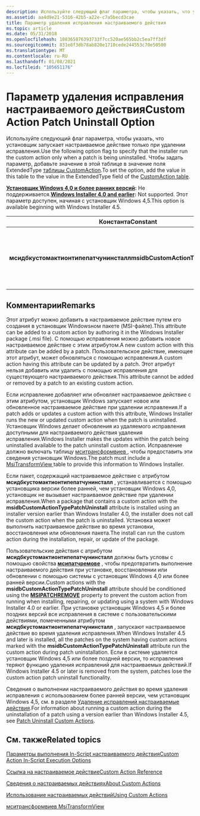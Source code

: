 ```yaml
---
description: Используйте следующий флаг параметра, чтобы указать, что установщик запускает настраиваемое действие только при удалении исправления. Чтобы задать параметр, добавьте значение в этой таблице в значение поля ExtendedType таблицы CustomAction.
ms.assetid: aa4d9e21-5316-42b5-a22e-c7a5becd3cae
title: Параметр удаления исправления настраиваемого действия
ms.topic: article
ms.date: 05/31/2018
ms.openlocfilehash: 108365876393733f7cc520ae565bb2c5ea7ff3df
ms.sourcegitcommit: 831e8f3db78ab820e1710cede244553c70e50500
ms.translationtype: MT
ms.contentlocale: ru-RU
ms.lasthandoff: 01/08/2021
ms.locfileid: "105651176"
---
```

# <a name="custom-action-patch-uninstall-option"></a><span data-ttu-id="d72b9-104">Параметр удаления исправления настраиваемого действия</span><span class="sxs-lookup"><span data-stu-id="d72b9-104">Custom Action Patch Uninstall Option</span></span>

<span data-ttu-id="d72b9-105">Используйте следующий флаг параметра, чтобы указать, что установщик запускает настраиваемое действие только при удалении исправления.</span><span class="sxs-lookup"><span data-stu-id="d72b9-105">Use the following option flag to specify that the installer run the custom action only when a patch is being uninstalled.</span></span> <span data-ttu-id="d72b9-106">Чтобы задать параметр, добавьте значение в этой таблице в значение поля ExtendedType [таблицы CustomAction](customaction-table.md).</span><span class="sxs-lookup"><span data-stu-id="d72b9-106">To set the option, add the value in this table to the value in the ExtendedType field of the [CustomAction table](customaction-table.md).</span></span>

<span data-ttu-id="d72b9-107">**[Установщик Windows 4,0 и более ранних версий](not-supported-in-windows-installer-4-0.md):** Не поддерживается.</span><span class="sxs-lookup"><span data-stu-id="d72b9-107">**[Windows Installer 4.0 and earlier](not-supported-in-windows-installer-4-0.md):** Not supported.</span></span> <span data-ttu-id="d72b9-108">Этот параметр доступен, начиная с установщик Windows 4,5.</span><span class="sxs-lookup"><span data-stu-id="d72b9-108">This option is available beginning with Windows Installer 4.5.</span></span>



| <span data-ttu-id="d72b9-109">Константа</span><span class="sxs-lookup"><span data-stu-id="d72b9-109">Constant</span></span>                                | <span data-ttu-id="d72b9-110">Шестнадцатеричный</span><span class="sxs-lookup"><span data-stu-id="d72b9-110">Hexadecimal</span></span> | <span data-ttu-id="d72b9-111">Decimal</span><span class="sxs-lookup"><span data-stu-id="d72b9-111">Decimal</span></span> | <span data-ttu-id="d72b9-112">Описание</span><span class="sxs-lookup"><span data-stu-id="d72b9-112">Description</span></span>                                                    |
|-----------------------------------------|-------------|---------|----------------------------------------------------------------|
| <span data-ttu-id="d72b9-113">**мсидбкустомактионтипепатчунинсталл**</span><span class="sxs-lookup"><span data-stu-id="d72b9-113">**msidbCustomActionTypePatchUninstall**</span></span> | <span data-ttu-id="d72b9-114">0x8000</span><span class="sxs-lookup"><span data-stu-id="d72b9-114">0x8000</span></span>      | <span data-ttu-id="d72b9-115">32768</span><span class="sxs-lookup"><span data-stu-id="d72b9-115">32768</span></span>   | <span data-ttu-id="d72b9-116">Настраиваемое действие выполняется только при удалении исправления.</span><span class="sxs-lookup"><span data-stu-id="d72b9-116">The custom action runs only when a patch is being uninstalled.</span></span> |



 

## <a name="remarks"></a><span data-ttu-id="d72b9-117">Комментарии</span><span class="sxs-lookup"><span data-stu-id="d72b9-117">Remarks</span></span>

<span data-ttu-id="d72b9-118">Этот атрибут можно добавить в настраиваемое действие путем его создания в установщик Windowsном пакете (MSI-файле).</span><span class="sxs-lookup"><span data-stu-id="d72b9-118">This attribute can be added to a custom action by authoring it in the Windows Installer package (.msi file).</span></span> <span data-ttu-id="d72b9-119">С помощью исправления можно добавить новое настраиваемое действие с этим атрибутом.</span><span class="sxs-lookup"><span data-stu-id="d72b9-119">A new custom action with this attribute can be added by a patch.</span></span> <span data-ttu-id="d72b9-120">Пользовательское действие, имеющее этот атрибут, может обновляться с помощью исправления.</span><span class="sxs-lookup"><span data-stu-id="d72b9-120">A custom action having this attribute can be updated by a patch.</span></span> <span data-ttu-id="d72b9-121">Этот атрибут нельзя добавить или удалить с помощью исправления для существующего настраиваемого действия.</span><span class="sxs-lookup"><span data-stu-id="d72b9-121">This attribute cannot be added or removed by a patch to an existing custom action.</span></span>

<span data-ttu-id="d72b9-122">Если исправление добавляет или обновляет настраиваемое действие с этим атрибутом, установщик Windows запускает новое или обновленное настраиваемое действие при удалении исправления.</span><span class="sxs-lookup"><span data-stu-id="d72b9-122">If a patch adds or updates a custom action with this attribute, Windows Installer runs the new or updated custom action when the patch is uninstalled.</span></span> <span data-ttu-id="d72b9-123">Установщик Windows делает обновления из удаляемого исправления доступными для настраиваемого действия удаления исправления.</span><span class="sxs-lookup"><span data-stu-id="d72b9-123">Windows Installer makes the updates within the patch being uninstalled available to the patch uninstall custom action.</span></span> <span data-ttu-id="d72b9-124">Исправление должно включать таблицу [мситрансформвиев *<PatchGUID>*](msitransformview.md) , чтобы предоставить эти сведения установщик Windows.</span><span class="sxs-lookup"><span data-stu-id="d72b9-124">The patch must include a [MsiTransformView *<PatchGUID>*](msitransformview.md) table to provide this information to Windows Installer.</span></span>

<span data-ttu-id="d72b9-125">Если пакет, содержащий настраиваемое действие с атрибутом **мсидбкустомактионтипепатчунинсталл** , устанавливается с помощью установщика версии более ранней, чем установщик Windows 4,0, установщик не вызывает настраиваемое действие при удалении исправления.</span><span class="sxs-lookup"><span data-stu-id="d72b9-125">When a package that contains a custom action with the **msidbCustomActionTypePatchUninstall** attribute is installed using an installer version earlier than Windows Installer 4.0, the installer does not call the custom action when the patch is uninstalled.</span></span> <span data-ttu-id="d72b9-126">Установка может выполнить настраиваемое действие во время установки, восстановления или обновления пакета.</span><span class="sxs-lookup"><span data-stu-id="d72b9-126">The install can run the custom action during the installation, repair, or update of the package.</span></span>

<span data-ttu-id="d72b9-127">Пользовательские действия с атрибутом **мсидбкустомактионтипепатчунинсталл** должны быть условы с помощью свойства [**мсипатчремове**](msipatchremove.md) , чтобы предотвратить выполнение настраиваемого действия при установке, восстановлении или обновлении с помощью системы с установщик Windows 4,0 или более ранней версии.</span><span class="sxs-lookup"><span data-stu-id="d72b9-127">Custom actions with the **msidbCustomActionTypePatchUninstall** attribute should be conditioned using the [**MSIPATCHREMOVE**](msipatchremove.md) property to prevent the custom action from running when installing, repairing, or updating using a system with Windows Installer 4.0 or earlier.</span></span> <span data-ttu-id="d72b9-128">При установке установщик Windows 4,5 и более поздних версий все исправления в системе с пользовательскими действиями, помеченными атрибутом **мсидбкустомактионтипепатчунинсталл** , запускают настраиваемое действие во время удаления исправления.</span><span class="sxs-lookup"><span data-stu-id="d72b9-128">When Windows Installer 4.5 and later is installed, all the patches on the system having custom actions marked with the **msidbCustomActionTypePatchUninstall** attribute run the custom action during patch uninstallation.</span></span> <span data-ttu-id="d72b9-129">Если в системе удаляется установщик Windows 4,5 или более поздней версии, то исправления теряют функцию удаления исправлений для настраиваемых действий.</span><span class="sxs-lookup"><span data-stu-id="d72b9-129">If Windows Installer 4.5 or later is removed from the system, patches lose the custom action patch uninstall functionality.</span></span>

<span data-ttu-id="d72b9-130">Сведения о выполнении настраиваемого действия во время удаления исправления с использованием более ранней версии, чем установщик Windows 4,5, см. в разделе [Удаление исправлений настраиваемые действия](patch-uninstall-custom-actions.md).</span><span class="sxs-lookup"><span data-stu-id="d72b9-130">For information about running a custom action during the uninstallation of a patch using a version earlier than Windows Installer 4.5, see [Patch Uninstall Custom Actions](patch-uninstall-custom-actions.md).</span></span>

## <a name="related-topics"></a><span data-ttu-id="d72b9-131">См. также</span><span class="sxs-lookup"><span data-stu-id="d72b9-131">Related topics</span></span>

<dl> <dt>

[<span data-ttu-id="d72b9-132">Параметры выполнения In-Script настраиваемого действия</span><span class="sxs-lookup"><span data-stu-id="d72b9-132">Custom Action In-Script Execution Options</span></span>](custom-action-in-script-execution-options.md)
</dt> <dt>

[<span data-ttu-id="d72b9-133">Ссылка на настраиваемое действие</span><span class="sxs-lookup"><span data-stu-id="d72b9-133">Custom Action Reference</span></span>](custom-action-reference.md)
</dt> <dt>

[<span data-ttu-id="d72b9-134">Сведения о настраиваемых действиях</span><span class="sxs-lookup"><span data-stu-id="d72b9-134">About Custom Actions</span></span>](about-custom-actions.md)
</dt> <dt>

[<span data-ttu-id="d72b9-135">Использование настраиваемых действий</span><span class="sxs-lookup"><span data-stu-id="d72b9-135">Using Custom Actions</span></span>](using-custom-actions.md)
</dt> <dt>

[<span data-ttu-id="d72b9-136">мситрансформвиев *<PatchGUID>*</span><span class="sxs-lookup"><span data-stu-id="d72b9-136">MsiTransformView *<PatchGUID>*</span></span>](msitransformview.md)
</dt> </dl>

 

 



